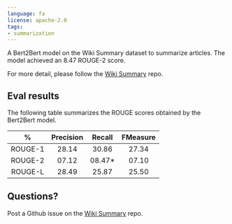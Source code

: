 ```yaml
---
language: fa
license: apache-2.0
tags:
- summarization
---
```


A Bert2Bert model on the Wiki Summary dataset to summarize articles. The model achieved an 8.47 ROUGE-2 score. 
 
For more detail, please follow the [Wiki Summary](https://github.com/m3hrdadfi/wiki-summary) repo. 


## Eval results
The following table summarizes the ROUGE scores obtained by the Bert2Bert model.

|    %    | Precision | Recall | FMeasure |
|:-------:|:---------:|:------:|:--------:|
| ROUGE-1 |   28.14   |  30.86 |   27.34  |
| ROUGE-2 |   07.12   | 08.47* |   07.10  |
| ROUGE-L |   28.49   |  25.87 |   25.50  |


## Questions?
Post a Github issue on the [Wiki Summary](https://github.com/m3hrdadfi/wiki-summary/issues) repo.